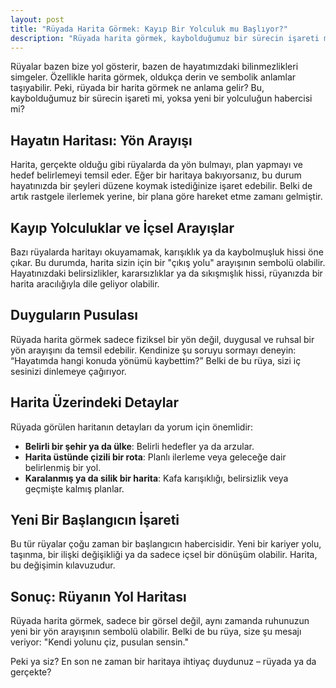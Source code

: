 ```yaml
---
layout: post
title: "Rüyada Harita Görmek: Kayıp Bir Yolculuk mu Başlıyor?"
description: "Rüyada harita görmek, kaybolduğumuz bir sürecin işareti mi, yoksa yeni bir yolculuğun habercisi mi?"
---
```


Rüyalar bazen bize yol gösterir, bazen de hayatımızdaki bilinmezlikleri simgeler. Özellikle harita görmek, oldukça derin ve sembolik anlamlar taşıyabilir. Peki, rüyada bir harita görmek ne anlama gelir? Bu, kaybolduğumuz bir sürecin işareti mi, yoksa yeni bir yolculuğun habercisi mi?

## Hayatın Haritası: Yön Arayışı

Harita, gerçekte olduğu gibi rüyalarda da yön bulmayı, plan yapmayı ve hedef belirlemeyi temsil eder. Eğer bir haritaya bakıyorsanız, bu durum hayatınızda bir şeyleri düzene koymak istediğinize işaret edebilir. Belki de artık rastgele ilerlemek yerine, bir plana göre hareket etme zamanı gelmiştir.

## Kayıp Yolculuklar ve İçsel Arayışlar

Bazı rüyalarda haritayı okuyamamak, karışıklık ya da kaybolmuşluk hissi öne çıkar. Bu durumda, harita sizin için bir "çıkış yolu" arayışının sembolü olabilir. Hayatınızdaki belirsizlikler, kararsızlıklar ya da sıkışmışlık hissi, rüyanızda bir harita aracılığıyla dile geliyor olabilir.

## Duyguların Pusulası

Rüyada harita görmek sadece fiziksel bir yön değil, duygusal ve ruhsal bir yön arayışını da temsil edebilir. Kendinize şu soruyu sormayı deneyin: “Hayatımda hangi konuda yönümü kaybettim?” Belki de bu rüya, sizi iç sesinizi dinlemeye çağırıyor.

## Harita Üzerindeki Detaylar

Rüyada görülen haritanın detayları da yorum için önemlidir:

- **Belirli bir şehir ya da ülke**: Belirli hedefler ya da arzular.
- **Harita üstünde çizili bir rota**: Planlı ilerleme veya geleceğe dair belirlenmiş bir yol.
- **Karalanmış ya da silik bir harita**: Kafa karışıklığı, belirsizlik veya geçmişte kalmış planlar.

## Yeni Bir Başlangıcın İşareti

Bu tür rüyalar çoğu zaman bir başlangıcın habercisidir. Yeni bir kariyer yolu, taşınma, bir ilişki değişikliği ya da sadece içsel bir dönüşüm olabilir. Harita, bu değişimin kılavuzudur.

## Sonuç: Rüyanın Yol Haritası

Rüyada harita görmek, sadece bir görsel değil, aynı zamanda ruhunuzun yeni bir yön arayışının sembolü olabilir. Belki de bu rüya, size şu mesajı veriyor: "Kendi yolunu çiz, pusulan sensin."

Peki ya siz? En son ne zaman bir haritaya ihtiyaç duydunuz – rüyada ya da gerçekte?
